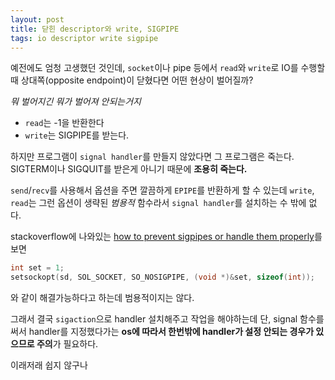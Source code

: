 ```yaml
---
layout: post
title: 닫힌 descriptor와 write, SIGPIPE
tags: io descriptor write sigpipe
---
```


예전에도 엄청 고생했던 것인데, `socket`이나 pipe 등에서
`read`와 `write`로 IO를 수행할 때 상대쪽(opposite endpoint)이 닫혔다면 어떤 현상이 벌어질까?

*뭐 벌어지긴 뭐가 벌어져 안되는거지*

* `read`는 -1을 반환한다
* `write`는 SIGPIPE를 받는다.

하지만 프로그램이 `signal handler`를 만들지 않았다면 그 프로그램은 죽는다.  
SIGTERM이나 SIGQUIT를 받은게 아니기 때문에 **조용히 죽는다.**

`send`/`recv`를 사용해서 옵션을 주면 깔끔하게 `EPIPE`를 반환하게 할 수 있는데 `write`, `read`는 그런 옵션이 생략된 *범용적* 함수라서 `signal handler`를 설치하는 수 밖에 없다.

stackoverflow에 나와있는 [how to prevent sigpipes or handle them properly](http://stackoverflow.com/questions/108183/how-to-prevent-sigpipes-or-handle-them-properly)를 보면

```c
int set = 1;
setsockopt(sd, SOL_SOCKET, SO_NOSIGPIPE, (void *)&set, sizeof(int));
```

와 같이 해결가능하다고 하는데 범용적이지는 않다.

그래서 결국 `sigaction`으로 handler 설치해주고 작업을 해야하는데
단, signal 함수를 써서 handler를 지정했다가는 **os에 따라서 한번밖에 handler가 설정 안되는 경우가 있으므로 주의**가 필요하다.

이래저래 쉽지 않구나